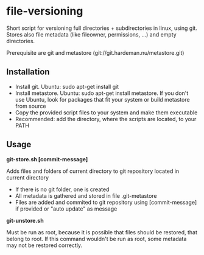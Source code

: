 file-versioning
================

Short script for versioning full directories + subdirectories in linux, using git. Stores also file metadata (like fileowner, permissions, ...) and empty directories.

Prerequisite are git and metastore (git://git.hardeman.nu/metastore.git)

Installation
------------

- Install git. Ubuntu: sudo apt-get install git
- Install metastore. Ubuntu: sudo apt-get install metastore. If you don't use Ubuntu, look for packages that fit your system or build metastore from source
- Copy the provided script files to your system and make them executable
- Recommended: add the directory, where the scripts are located, to your PATH

Usage
-----
<strong>git-store.sh [commit-message]</strong>

Adds files and folders of current directory to git repository located in current directory
- If there is no git folder, one is created
- All metadata is gathered and stored in file .git-metastore
- Files are added and commited to git repository using [commit-message] if provided or "auto update" as message

<strong>git-unstore.sh</strong>

Must be run as root, because it is possible that files should be restored, that belong to root. If this command wouldn't be run as root, some metadata may not be restored correctly.

